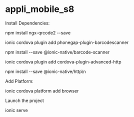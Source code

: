 # appli_mobile_s8

Install Dependencies: 

npm install ngx-qrcode2 --save

ionic cordova plugin add phonegap-plugin-barcodescanner

npm install --save @ionic-native/barcode-scanner

ionic cordova plugin add cordova-plugin-advanced-http

npm install --save @ionic-native/http\n


Add Platform:

ionic cordova platform add browser


Launch the project

ionic serve
